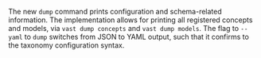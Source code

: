 The new `dump` command prints configuration and schema-related information. The
implementation allows for printing all registered concepts and models, via `vast
dump concepts` and `vast dump models`. The flag to `--yaml` to `dump` switches
from JSON to YAML output, such that it confirms to the taxonomy configuration
syntax.
